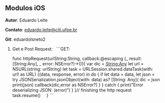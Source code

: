 ## Modulos iOS

**Autor**: Eduardo Leite

**Contato**: eduardo.leite@citi.ufpe.br

**Git**: eduardolsneto2

  1. Get e Post Request:
    ```GET:
    
      func httpRequest(urlString:String, callback:@escaping (_ result: [String:Any], _ error: NSError?)->()){
        var dic = [String:Any]()
        let url = NSURL(string: urlString)
        let task = URLSession.shared.dataTask(with: url! as URL) {(data, response, error) in
            do {
                if let data = data,
                    let json = try JSONSerialization.jsonObject(with: data) as? [String: Any]{
                    dic = json
                    print(json)
                    callback(dic,error as NSError?)
                }
            } catch {
                print("Error deserializing JSON: \(error)")
            }
        }// finishing the http request
        task.resume()
     }
    ```
